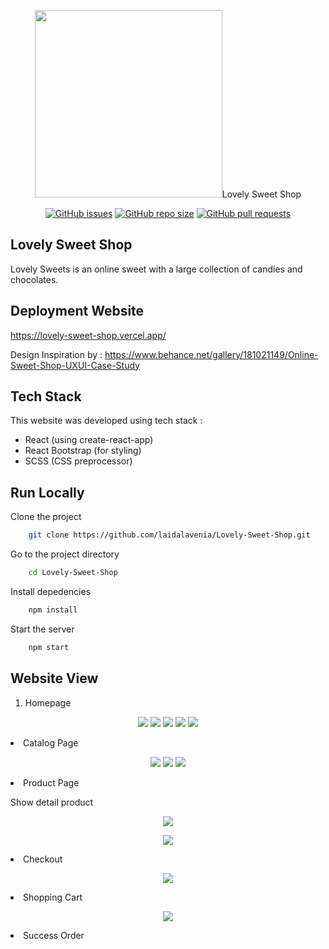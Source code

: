 <p align="center">
   <img width="300" height="300" src="src/assets/images/readme/logo-sweet-shop--1.png />
   <h2 align="center">Lovely Sweet Shop</h2>
</p>

<p align="center">
    <a href="https://github.com/laidalavenia/Lovely-Sweet-Shop/issues"><img src="https://img.shields.io/github/issues/laidalavenia/Lovely-Sweet-Shop" alt="GitHub issues"></a>
    <a href="https://github.com/laidalavenia/Lovely-Sweet-Shop"><img alt="GitHub repo size" src="https://img.shields.io/github/repo-size/laidalavenia/Lovely-Sweet-Shop"></a>
    <a href="https://github.com/laidalavenia/Lovely-Sweet-Shop/pulls"><img alt="GitHub pull requests" src="https://img.shields.io/github/issues-pr/laidalavenia/Lovely-Sweet-Shop"></a>
</p>

## Lovely Sweet Shop

Lovely Sweets is an online sweet with a large collection of candies and chocolates.

## Deployment Website

https://lovely-sweet-shop.vercel.app/

Design Inspiration by : https://www.behance.net/gallery/181021149/Online-Sweet-Shop-UXUI-Case-Study

## Tech Stack

This website was developed using tech stack :

- React (using create-react-app)
- React Bootstrap (for styling)
- SCSS (CSS preprocessor)

## Run Locally

Clone the project

```bash
    git clone https://github.com/laidalavenia/Lovely-Sweet-Shop.git
```

Go to the project directory

```bash
    cd Lovely-Sweet-Shop
```

Install depedencies

```bash
    npm install
```

Start the server

```bash
    npm start
```

## Website View

1. Homepage

<p align="center">
    <img src="src/assets/images/readme/Homepage-1.png />
</p>

<p align="center">
    <img src="src/assets/images/readme/Homepage-2.png/>
</p>

<p align="center">
    <img src="src/assets/images/readme/Homepage-3.png />
</p>

<p align="center">
    <img src="src/assets/images/readme/Homepage-4.png />
</p>

<p align="center">
    <img src="src/assets/images/readme/Homepage-5.png />
</p>

2. Catalog Page

<p align="center">
    <img src="src/assets/images/readme/Catalog-1.png />
</p>

<p align="center">
    <img src="src/assets/images/readme/Catalog-2.png />
</p>

<p align="center">
    <img src="src/assets/images/readme/Catalog-3.png />
</p>

3. Product Page

Show detail product

<p align="center">
    <img src="src/assets/images/readme/Product-Detail-1.png />
<p align="center">

<p align="center">
    <img src="src/assets/images/readme/Product Detail-2.png/>
</p>

4. Checkout

<p align="center">
    <img src="src/assets/images/readme/Checkout.png />
</p>

5. Shopping Cart

<p align="center">
    <img src="src/assets/images/readme/Shopping-Cart.png />
</p>

6. Success Order

<p align="center">
    <img src="src/assets/images/readme/Success-Order.png />
</p>
